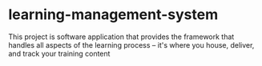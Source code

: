 # learning-management-system
This project is software application that provides the framework that handles all aspects of the learning process – it's where you house, deliver, and track your training content
